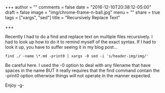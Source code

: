 +++
author = ""
comments = false
date = "2016-12-10T20:38:12-05:00"
draft = false
image = "img/chrome-frame-n-ball.jpg"
menu = ""
share = true
tags = ["xargs", "sed"]
title = "Recursively Replace Text"

+++

Recently I had to do a find and replace text on multiple files recursively. I had to look up how to do it to remind myself of the exact syntax. If I had to look it up, you have to suffer seeing it in my blog post... <smile>

```
find ./ -name \*.md -print0 | xargs -0 sed -i 's/header-img/img/'
```

Be careful here. I used the -0 option to deal with any filename that have spaces in the name BUT it really requires that the find command contain the -print0 option otherwise things will not operate in the manner expected.
 
<!--more-->
Enjoy
-g-
